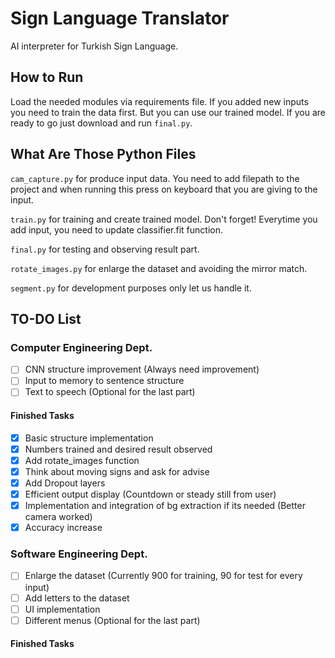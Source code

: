 # Sign Language Translator

AI interpreter for Turkish Sign Language.

## How to Run

Load the needed modules via requirements file. If you added new inputs
you need to train the data first. But you can use our trained model.
If you are ready to go just download and run `final.py`.

## What Are Those Python Files 

`cam_capture.py` for produce input data. You need to add filepath to the project and when running this press
on keyboard that you are giving to the input.

`train.py` for training and create trained model. Don't forget! Everytime you add input, you need to update
classifier.fit function. 

`final.py` for testing and observing result part.

`rotate_images.py` for enlarge the dataset and avoiding the mirror match.

`segment.py` for development purposes only let us handle it.


## TO-DO List

### Computer Engineering Dept.

- [ ] CNN structure improvement (Always need improvement)
- [ ] Input to memory to sentence structure
- [ ] Text to speech (Optional for the last part)

#### Finished Tasks

- [x] Basic structure implementation
- [x] Numbers trained and desired result observed
- [x] Add rotate_images function
- [x] Think about moving signs and ask for advise
- [x] Add Dropout layers
- [x] Efficient output display (Countdown or steady still from user)
- [x] Implementation and integration of bg extraction if its needed (Better camera worked)
- [x] Accuracy increase

### Software Engineering Dept.

- [ ] Enlarge the dataset (Currently 900 for training, 90 for test for every input)
- [ ] Add letters to the dataset
- [ ] UI implementation
- [ ] Different menus (Optional for the last part)

#### Finished Tasks